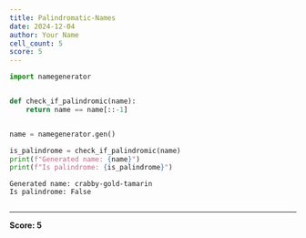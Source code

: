 ```yaml
---
title: Palindromatic-Names
date: 2024-12-04
author: Your Name
cell_count: 5
score: 5
---
```


```python
import namegenerator

```


```python

def check_if_palindromic(name):
    return name == name[::-1]



```


```python
name = namegenerator.gen()

```


```python
is_palindrome = check_if_palindromic(name)
print(f"Generated name: {name}")
print(f"Is palindrome: {is_palindrome}")
```

    Generated name: crabby-gold-tamarin
    Is palindrome: False



```python

```


---
**Score: 5**
